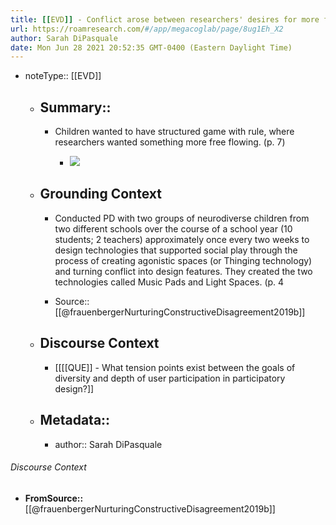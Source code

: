 ```yaml
---
title: [[EVD]] - Conflict arose between researchers' desires for more free play and neurodiverse children's desires for more specific and clear-cut competitive games. A platform that allowed for both at the same time helped generate valuable design inputs without removing the conflict - [[@frauenbergerNurturingConstructiveDisagreement2019b]]
url: https://roamresearch.com/#/app/megacoglab/page/8ug1Eh_X2
author: Sarah DiPasquale
date: Mon Jun 28 2021 20:52:35 GMT-0400 (Eastern Daylight Time)
---
```


- noteType:: [[EVD]]

    - ## Summary::

        - Children wanted to have structured game with rule, where researchers wanted something more free flowing. (p. 7)

            - ![](https://firebasestorage.googleapis.com/v0/b/firescript-577a2.appspot.com/o/imgs%2Fapp%2Fmegacoglab%2FAEvoS6sG-5.png?alt=media&token=155ed074-1b98-49a4-b97e-c57764988e48)

    - ## **Grounding Context**

        - Conducted PD with two groups of neurodiverse children from two different schools over the course of a school year (10 students; 2 teachers) approximately once every two weeks to design technologies that supported social play through the process of creating agonistic spaces (or Thinging technology) and turning conflict into design features. They created the two technologies called Music Pads and Light Spaces. (p. 4

        - Source:: [[@frauenbergerNurturingConstructiveDisagreement2019b]]

    - ## **Discourse Context**

        - [[[[QUE]] - What tension points exist between the goals of diversity and depth of user participation in participatory design?]]

    - ## Metadata::

        - author::  Sarah DiPasquale

###### Discourse Context

- **FromSource::** [[@frauenbergerNurturingConstructiveDisagreement2019b]]

